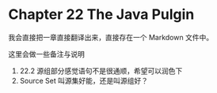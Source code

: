 # Chapter 22 The Java Pulgin

我会直接把一章直接翻译出来，直接存在一个 Markdown 文件中。

这里会做一些备注与说明

1. 22.2 源组部分感觉语句不是很通顺，希望可以润色下
2. Source Set 叫源集好能，还是叫源组好？
